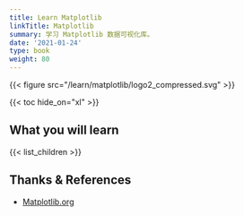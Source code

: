 ```yaml
---
title: Learn Matplotlib
linkTitle: Matplotlib
summary: 学习 Matplotlib 数据可视化库。
date: '2021-01-24'
type: book
weight: 80
---
```


{{< figure src="/learn/matplotlib/logo2_compressed.svg" >}}

{{< toc hide_on="xl" >}}

## What you will learn

{{< list_children >}}

## Thanks & References

- [Matplotlib.org](https://matplotlib.org/)